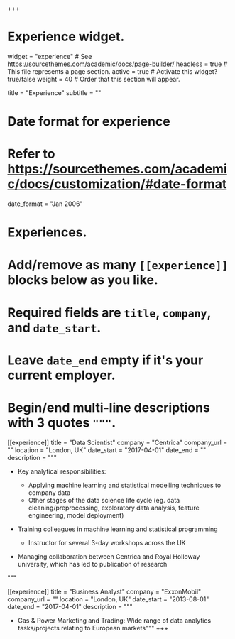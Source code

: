 +++
# Experience widget.
widget = "experience"  # See https://sourcethemes.com/academic/docs/page-builder/
headless = true  # This file represents a page section.
active = true  # Activate this widget? true/false
weight = 40  # Order that this section will appear.

title = "Experience"
subtitle = ""

# Date format for experience
#   Refer to https://sourcethemes.com/academic/docs/customization/#date-format
date_format = "Jan 2006"

# Experiences.
#   Add/remove as many `[[experience]]` blocks below as you like.
#   Required fields are `title`, `company`, and `date_start`.
#   Leave `date_end` empty if it's your current employer.
#   Begin/end multi-line descriptions with 3 quotes `"""`.
[[experience]]
  title = "Data Scientist"
  company = "Centrica"
  company_url = ""
  location = "London, UK"
  date_start = "2017-04-01"
  date_end = ""
  description = """

  * Key analytical responsibilities:  

      + Applying machine learning and statistical modelling techniques to company data
      + Other stages of the data science life cycle (eg. data cleaning/preprocessing, exploratory data analysis, feature engineering, model deployment)

  * Training colleagues in machine learning and statistical programming

      + Instructor for several 3-day workshops across the UK

  * Managing collaboration between Centrica and Royal Holloway university, which has led to publication of research

  """

[[experience]]
  title = "Business Analyst"
  company = "ExxonMobil"
  company_url = ""
  location = "London, UK"
  date_start = "2013-08-01"
  date_end = "2017-04-01"
  description = """

  * Gas & Power Marketing and Trading: Wide range of data analytics tasks/projects relating to European markets"""
+++

